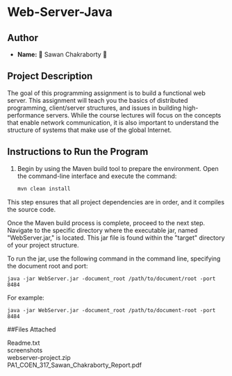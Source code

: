 # Web-Server-Java


## Author
- **Name:** :ghost: Sawan Chakraborty :ghost:


## Project Description
The goal of this programming assignment is to build a functional web server. This assignment will teach you the basics of distributed programming, client/server structures, and issues in building high-performance servers. While the course lectures will focus on the concepts that enable network communication, it is also important to understand the structure of systems that make use of the global Internet.

## Instructions to Run the Program

1. Begin by using the Maven build tool to prepare the environment. Open the command-line interface and execute the command:
   ```bash
   mvn clean install
   ```

This step ensures that all project dependencies are in order, and it compiles the source code.

Once the Maven build process is complete, proceed to the next step. Navigate to the specific directory where the executable jar, named "WebServer.jar," is located. This jar file is found within the "target" directory of your project structure.

To run the jar, use the following command in the command line, specifying the document root and port:

	
	java -jar WebServer.jar -document_root /path/to/document/root -port 8484
	
For example:

	
	java -jar WebServer.jar -document_root /path/to/document-root -port 8484
	
	
##Files Attached

Readme.txt <br>
screenshots <br>
webserver-project.zip <br>
PA1_COEN_317_Sawan_Chakraborty_Report.pdf

